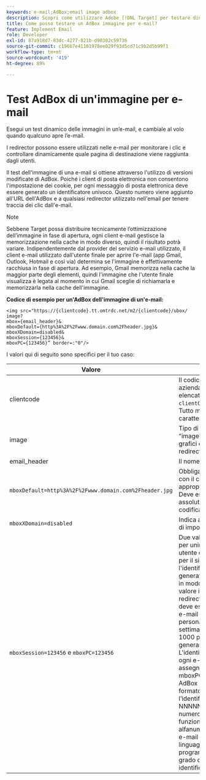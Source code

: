 ```yaml
---
keywords: e-mail;AdBox;email image adbox
description: Scopri come utilizzare Adobe [!DNL Target] per testare dinamicamente le immagini nelle e-mail e persino modificarle al volo quando qualcuno apre l’e-mail.
title: Come posso testare un AdBox immagine per e-mail?
feature: Implement Email
role: Developer
exl-id: 87a918d7-83dc-4277-821b-d90302c59736
source-git-commit: c196b7e41101978ee029f93d5cd71c9b2d5b99f1
workflow-type: tm+mt
source-wordcount: '419'
ht-degree: 89%

---
```


# Test AdBox di un&#39;immagine per e-mail

Esegui un test dinamico delle immagini in un’e-mail, e cambiale al volo quando qualcuno apre l’e-mail.

I redirector possono essere utilizzati nelle e-mail per monitorare i clic e controllare dinamicamente quale pagina di destinazione viene raggiunta dagli utenti.

Il test dell&#39;immagine di una e-mail si ottiene attraverso l&#39;utilizzo di versioni modificate di AdBox. Poiché i client di posta elettronica non consentono l&#39;impostazione dei cookie, per ogni messaggio di posta elettronica deve essere generato un identificatore univoco. Questo numero viene aggiunto all&#39;URL dell&#39;AdBox e a qualsiasi redirector utilizzato nell&#39;email per tenere traccia dei clic dall&#39;e-mail.

>[!NOTE]
>
>Sebbene Target possa distribuire tecnicamente l’ottimizzazione dell’immagine in fase di apertura, ogni client e-mail gestisce la memorizzazione nella cache in modo diverso, quindi il risultato potrà variare. Indipendentemente dal provider del servizio e-mail utilizzato, il client e-mail utilizzato dall&#39;utente finale per aprire l&#39;e-mail (app Gmail, Outlook, Hotmail e così via) determina se l&#39;immagine è effettivamente racchiusa in fase di apertura. Ad esempio, Gmail memorizza nella cache la maggior parte degli elementi, quindi l&#39;immagine che l&#39;utente finale visualizza è legata al momento in cui Gmail sceglie di richiamarla e memorizzarla nella cache dell&#39;immagine.

**Codice di esempio per un&#39;AdBox dell&#39;immagine di un&#39;e-mail:**

```
<img src="https://{clientcode}.tt.omtrdc.net/m2/​{clientcode}/ubox/​image?
mbox={email_header}&
mboxDefault=​{http%3A%2F%2Fwww.domain.com%2Fheader.jpg}&
mboxXDomain=disabled&
mboxSession={123456}&
mboxPC={123456}” border=:"0"/>
```

I valori qui di seguito sono specifici per il tuo caso:

| Valore | Descrizione |
|--- |--- |
| clientcode | Il codice cliente della tua azienda. Trova questo in at.js elencato come `clientCode='yourclientcode'`. Tutto minuscolo e senza caratteri speciali. |
| image | Tipo di offerta. È sempre “image” per gli annunci grafici e “page” per i redirector. |
| email_header | Il nome della AdBox. |
| `mboxDefault=http%3A%2F%2Fwww.domain.com%2Fheader.jpg` | Obbligatorio. Sostituisci l’URL con il contenuto predefinito appropriato per la AdBox. Deve essere un riferimento assoluto e deve essere codificato nell’URL. |
| `mboxXDomain=disabled` | Indica a Target di non tentare di impostare un cookie. |
| `mboxSession=123456` e `mboxPC=123456` | Due valori richiesti da Target per unire il profilo di questo utente con il profilo esistente per il sito. 123456 è l&#39;identificatore univoco generato per e-mail. Inserire in modo dinamico questo valore in ogni URL AdBox e redirector. Questo numero deve essere univoco per ogni e-mail inviata a ciascuna persona. Se un&#39;e-mail settimanale viene inviata a 1000 persone, è necessario generare 1000 ID univoci.<br>L&#39;identificatore univoco per ogni e-mail deve essere assegnato a mboxSession e mboxPC in ciascun URL della AdBox e del redirector. Il formato consigliato per l’identificatore è timestamp-NNNNN, dove NNNNN è un numero casuale di 5 cifre, ma funziona qualsiasi formato alfanumerico. Alcuni servizi e-mail di massa e qualsiasi linguaggio di programmazione sono in grado di generare questo identificatore univoco. |
